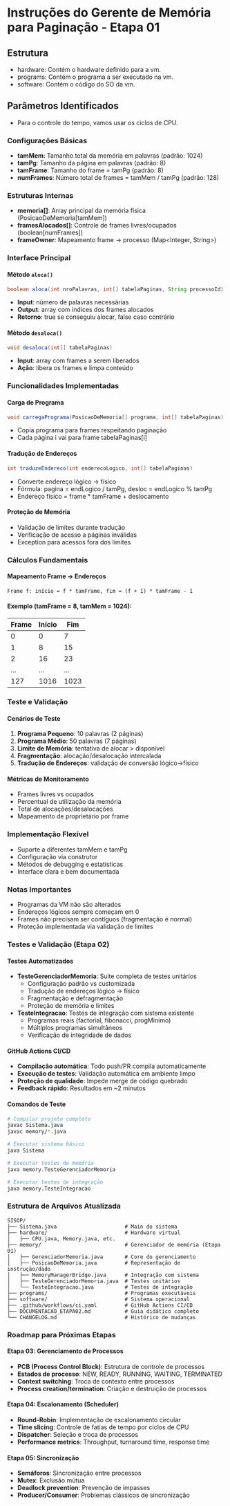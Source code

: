 # Instruções do Gerente de Memória para Paginação - Etapa 01

## Estrutura

- hardware: Contém o hardware definido para a vm.
- programs: Contém o programa a ser executado na vm.
- software: Contém o código do SO da vm.

## Parâmetros Identificados

- Para o controle do tempo, vamos usar os ciclos de CPU.

### Configurações Básicas
- **tamMem**: Tamanho total da memória em palavras (padrão: 1024)
- **tamPg**: Tamanho da página em palavras (padrão: 8)
- **tamFrame**: Tamanho do frame = tamPg (padrão: 8)
- **numFrames**: Número total de frames = tamMem / tamPg (padrão: 128)

### Estruturas Internas
- **memoria[]**: Array principal da memória física (PosicaoDeMemoria[tamMem])
- **framesAlocados[]**: Controle de frames livres/ocupados (boolean[numFrames])
- **frameOwner**: Mapeamento frame → processo (Map<Integer, String>)

### Interface Principal

#### Método `aloca()`
```java
boolean aloca(int nroPalavras, int[] tabelaPaginas, String processoId)
```
- **Input**: número de palavras necessárias
- **Output**: array com índices dos frames alocados
- **Retorno**: true se conseguiu alocar, false caso contrário

#### Método `desaloca()`
```java
void desaloca(int[] tabelaPaginas)
```
- **Input**: array com frames a serem liberados
- **Ação**: libera os frames e limpa conteúdo

### Funcionalidades Implementadas

#### Carga de Programa
```java
void carregaPrograma(PosicaoDeMemoria[] programa, int[] tabelaPaginas)
```
- Copia programa para frames respeitando paginação
- Cada página i vai para frame tabelaPaginas[i]

#### Tradução de Endereços
```java
int traduzeEndereco(int enderecoLogico, int[] tabelaPaginas)
```
- Converte endereço lógico → físico
- Fórmula: pagina = endLogico / tamPg, desloc = endLogico % tamPg
- Endereço físico = frame * tamFrame + deslocamento

#### Proteção de Memória
- Validação de limites durante tradução
- Verificação de acesso a páginas inválidas
- Exception para acessos fora dos limites

### Cálculos Fundamentais

#### Mapeamento Frame → Endereços
```
Frame f: início = f * tamFrame, fim = (f + 1) * tamFrame - 1
```

#### Exemplo (tamFrame = 8, tamMem = 1024):
| Frame | Início | Fim |
|-------|--------|-----|
| 0     | 0      | 7   |
| 1     | 8      | 15  |
| 2     | 16     | 23  |
| ...   | ...    | ... |
| 127   | 1016   | 1023|

### Teste e Validação

#### Cenários de Teste
1. **Programa Pequeno**: 10 palavras (2 páginas)
2. **Programa Médio**: 50 palavras (7 páginas)
3. **Limite de Memória**: tentativa de alocar > disponível
4. **Fragmentação**: alocação/desalocação intercalada
5. **Tradução de Endereços**: validação de conversão lógico→físico

#### Métricas de Monitoramento
- Frames livres vs ocupados
- Percentual de utilização da memória
- Total de alocações/desalocações
- Mapeamento de proprietário por frame

### Implementação Flexível
- Suporte a diferentes tamMem e tamPg
- Configuração via construtor
- Métodos de debugging e estatísticas
- Interface clara e bem documentada

### Notas Importantes
- Programas da VM não são alterados
- Endereços lógicos sempre começam em 0
- Frames não precisam ser contíguos (fragmentação é normal)
- Proteção implementada via validação de limites

### Testes e Validação (Etapa 02)

#### Testes Automatizados
- **TesteGerenciadorMemoria**: Suite completa de testes unitários
  - Configuração padrão vs customizada
  - Tradução de endereços lógico → físico
  - Fragmentação e defragmentação
  - Proteção de memória e limites
- **TesteIntegracao**: Testes de integração com sistema existente
  - Programas reais (factorial, fibonacci, progMinimo)
  - Múltiplos programas simultâneos
  - Verificação de integridade de dados

#### GitHub Actions CI/CD
- **Compilação automática**: Todo push/PR compila automaticamente
- **Execução de testes**: Validação automática em ambiente limpo
- **Proteção de qualidade**: Impede merge de código quebrado
- **Feedback rápido**: Resultados em ~2 minutos

#### Comandos de Teste
```bash
# Compilar projeto completo
javac Sistema.java
javac memory/*.java

# Executar sistema básico
java Sistema

# Executar testes de memória
java memory.TesteGerenciadorMemoria

# Executar testes de integração
java memory.TesteIntegracao
```

### Estrutura de Arquivos Atualizada

```
SISOP/
├── Sistema.java                      # Main do sistema
├── hardware/                         # Hardware virtual
│   ├── CPU.java, Memory.java, etc.
├── memory/                           # Gerenciador de memória (Etapa 01)
│   ├── GerenciadorMemoria.java       # Core do gerenciamento
│   ├── PosicaoDeMemoria.java         # Representação de instrução/dado
│   ├── MemoryManagerBridge.java      # Integração com sistema
│   ├── TesteGerenciadorMemoria.java  # Testes unitários
│   └── TesteIntegracao.java          # Testes de integração
├── programs/                         # Programas executáveis
├── software/                         # Sistema operacional
├── .github/workflows/ci.yaml         # GitHub Actions CI/CD
├── DOCUMENTACAO_ETAPA02.md           # Guia didático completo
└── CHANGELOG.md                      # Histórico de mudanças
```

### Roadmap para Próximas Etapas

#### Etapa 03: Gerenciamento de Processos
- **PCB (Process Control Block)**: Estrutura de controle de processos
- **Estados de processo**: NEW, READY, RUNNING, WAITING, TERMINATED
- **Context switching**: Troca de contexto entre processos
- **Process creation/termination**: Criação e destruição de processos

#### Etapa 04: Escalonamento (Scheduler)
- **Round-Robin**: Implementação de escalonamento circular
- **Time slicing**: Controle de fatias de tempo por ciclos de CPU
- **Dispatcher**: Seleção e troca de processos
- **Performance metrics**: Throughput, turnaround time, response time

#### Etapa 05: Sincronização
- **Semáforos**: Sincronização entre processos
- **Mutex**: Exclusão mútua
- **Deadlock prevention**: Prevenção de impasses
- **Producer/Consumer**: Problemas clássicos de sincronização